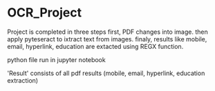 # OCR_Project
Project is completed in three steps
first, PDF changes into image.
then apply pyteseract to ixtract text from images. 
finaly, results like mobile, email, hyperlink, education are extacted using REGX function.


python file run in jupyter notebook

'Result' consists of all pdf results (mobile, email, hyperlink, education extraction)
